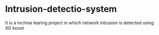 # Intrusion-detectio-system

It is a mchine learing project in which network intrusion is detected using XG boost 
